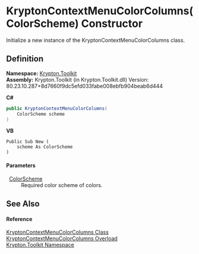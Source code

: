 # KryptonContextMenuColorColumns(ColorScheme) Constructor


Initialize a new instance of the KryptonContextMenuColorColumns class.



## Definition
**Namespace:** <a href="79d2eac2-21f4-54ff-7552-b20c33c30600.md">Krypton.Toolkit</a>  
**Assembly:** Krypton.Toolkit (in Krypton.Toolkit.dll) Version: 80.23.10.287+8d7660f9dc5efd033fabe008ebfb904beab6d444

**C#**
``` C#
public KryptonContextMenuColorColumns(
	ColorScheme scheme
)
```
**VB**
``` VB
Public Sub New ( 
	scheme As ColorScheme
)
```



#### Parameters
<dl><dt>  <a href="98d38eea-791e-16ff-7014-fd4d7114200d.md">ColorScheme</a></dt><dd>Required color scheme of colors.</dd></dl>

## See Also


#### Reference
<a href="a03f4fa5-4606-e969-136a-566429e6d5f7.md">KryptonContextMenuColorColumns Class</a>  
<a href="6dba82f3-7dad-1fed-ab08-3cbeca2743bf.md">KryptonContextMenuColorColumns Overload</a>  
<a href="79d2eac2-21f4-54ff-7552-b20c33c30600.md">Krypton.Toolkit Namespace</a>  
